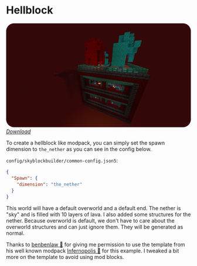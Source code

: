 # Hellblock

![Starting template](../../assets/examples/hellblock/start_template.png)
_[Download](https://raw.githubusercontent.com/ChaoticTrials/SkyblockBuilder/gh-pages/assets/examples/downloads/1.17.x/hellblock.zip)_

To create a hellblock like modpack, you can simply set the spawn dimension to `the_nether` as you can see in
the config below.

`config/skyblockbuilder/common-config.json5`:
```json
{
  "Spawn": {
    "dimension": "the_nether"
  }
}
```

This world will have a default overworld and a default end. The nether is "sky" and is filled with 10 layers of lava.
I also added some structures for the nether. Because overworld is default, we don't have to care about the overworld
structures and can just ignore them. They will be generated as normal.

Thanks to [benbenlaw 🔗](https://www.curseforge.com/members/benbenlaw/projects) for giving me permission to use the 
template from his well known modpack [Infernopolis 🔗](https://www.curseforge.com/minecraft/modpacks/infernopolis) for 
this example. I tweaked a bit more on the template to avoid using mod blocks.